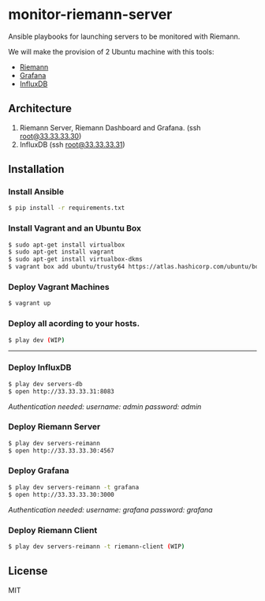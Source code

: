 # monitor-riemann-server

Ansible playbooks for launching servers to be monitored with Riemann.

We will make the provision of 2 Ubuntu machine with this tools:

* [Riemann](http://riemann.io/)
* [Grafana](http://grafana.org)
* [InfluxDB](https://influxdata.com/)


## Architecture

1. Riemann Server, Riemann Dashboard and Grafana. (ssh root@33.33.33.30)
2. InfluxDB (ssh root@33.33.33.31)

## Installation


### Install Ansible

```bash
$ pip install -r requirements.txt
```

### Install Vagrant and an Ubuntu Box

```bash
$ sudo apt-get install virtualbox
$ sudo apt-get install vagrant
$ sudo apt-get install virtualbox-dkms
$ vagrant box add ubuntu/trusty64 https://atlas.hashicorp.com/ubuntu/boxes/trusty64
```

### Deploy Vagrant Machines

```bash
$ vagrant up
```

### Deploy all acording to your hosts.

```bash
$ play dev (WIP)
```

---

### Deploy InfluxDB

```bash
$ play dev servers-db
$ open http://33.33.33.31:8083
```

_Authentication needed: username: admin password: admin_

### Deploy Riemann Server

```bash
$ play dev servers-reimann
$ open http://33.33.33.30:4567
```

### Deploy Grafana

```bash
$ play dev servers-reimann -t grafana
$ open http://33.33.33.30:3000
```
_Authentication needed: username: grafana password: grafana_

### Deploy Riemann Client

```bash
$ play dev servers-reimann -t riemann-client (WIP)
```

## License

MIT
